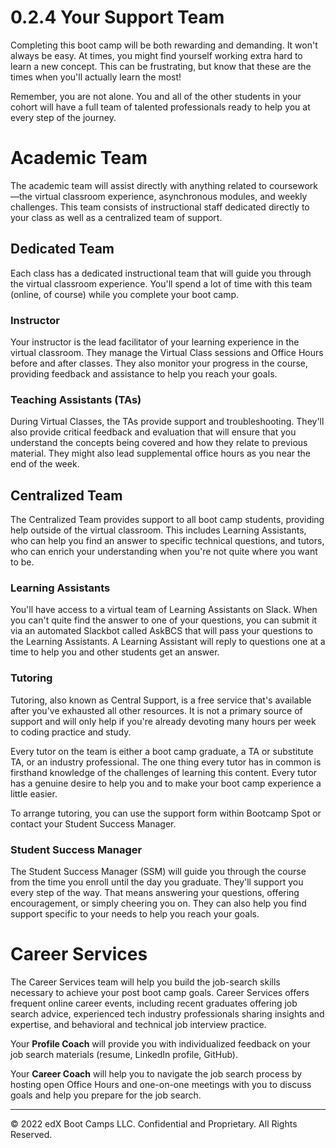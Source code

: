 # 0.2.4 Your Support Team

Completing this boot camp will be both rewarding and demanding. It won't always be easy. At times, you might find yourself working extra hard to learn a new concept. This can be frustrating, but know that these are the times when you'll actually learn the most!

Remember, you are not alone. You and all of the other students in your cohort will have a full team of talented professionals ready to help you at every step of the journey.

# Academic Team
The academic team will assist directly with anything related to coursework—the virtual classroom experience, asynchronous modules, and weekly challenges. This team consists of instructional staff dedicated directly to your class as well as a centralized team of support.

## Dedicated Team 
Each class has a dedicated instructional team that will guide you through the virtual classroom experience. You'll spend a lot of time with this team (online, of course) while you complete your boot camp.

### Instructor
Your instructor is the lead facilitator of your learning experience in the virtual classroom. They manage the Virtual Class sessions and Office Hours before and after classes. They also monitor your progress in the course, providing feedback and assistance to help you reach your goals.

### Teaching Assistants (TAs)
During Virtual Classes, the TAs provide support and troubleshooting. They'll also provide critical feedback and evaluation that will ensure that you understand the concepts being covered and how they relate to previous material. They might also lead supplemental office hours as you near the end of the week.

## Centralized Team
The Centralized Team provides support to all boot camp students, providing help outside of the virtual classroom. This includes Learning Assistants, who can help you find an answer to specific technical questions, and tutors, who can enrich your understanding when you're not quite where you want to be.

### Learning Assistants
You'll have access to a virtual team of Learning Assistants on Slack. When you can't quite find the answer to one of your questions, you can submit it via an automated Slackbot called AskBCS that will pass your questions to the Learning Assistants. A Learning Assistant will reply to questions one at a time to help you and other students get an answer.

### Tutoring
Tutoring, also known as Central Support, is a free service that's available after you've exhausted all other resources. It is not a primary source of support and will only help if you're already devoting many hours per week to coding practice and study.

Every tutor on the team is either a boot camp graduate, a TA or substitute TA, or an industry professional. The one thing every tutor has in common is firsthand knowledge of the challenges of learning this content. Every tutor has a genuine desire to help you and to make your boot camp experience a little easier.

To arrange tutoring, you can use the support form within Bootcamp Spot or contact your Student Success Manager.

### Student Success Manager
The Student Success Manager (SSM) will guide you through the course from the time you enroll until the day you graduate. They'll support you every step of the way. That means answering your questions, offering encouragement, or simply cheering you on. They can also help you find support specific to your needs to help you reach your goals.

# Career Services
The Career Services team will help you build the job-search skills necessary to achieve your post boot camp goals. Career Services offers frequent online career events, including recent graduates offering job search advice, experienced tech industry professionals sharing insights and expertise, and behavioral and technical job interview practice.

Your **Profile Coach** will provide you with individualized feedback on your job search materials (resume, LinkedIn profile, GitHub).

Your **Career Coach** will help you to navigate the job search process by hosting open Office Hours and one-on-one meetings with you to discuss goals and help you prepare for the job search.

---
© 2022 edX Boot Camps LLC. Confidential and Proprietary. All Rights Reserved.
